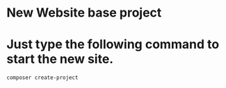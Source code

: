 # New Website base project

# Just type the following command to start the new site.

````bash
composer create-project
````
